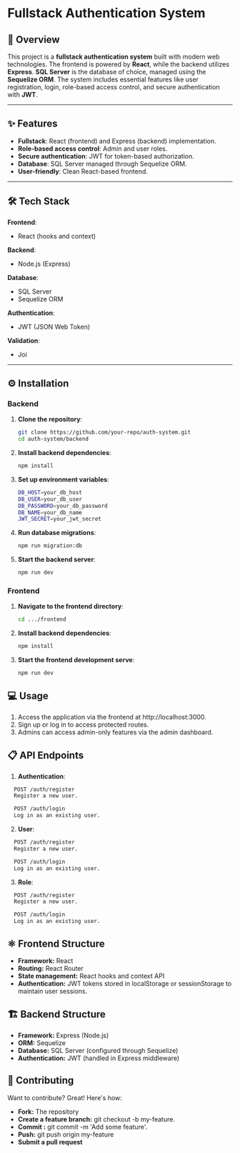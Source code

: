 # Fullstack Authentication System

## 🚀 Overview

This project is a **fullstack authentication system** built with modern web technologies. The frontend is powered by **React**, while the backend utilizes **Express**. **SQL Server** is the database of choice, managed using the **Sequelize ORM**. The system includes essential features like user registration, login, role-based access control, and secure authentication with **JWT**.

---

## ✨ Features

- **Fullstack**: React (frontend) and Express (backend) implementation.
- **Role-based access control**: Admin and user roles.
- **Secure authentication**: JWT for token-based authorization.
- **Database**: SQL Server managed through Sequelize ORM.
- **User-friendly**: Clean React-based frontend.

---

## 🛠️ Tech Stack

**Frontend**:

- React (hooks and context)

**Backend**:

- Node.js (Express)

**Database**:

- SQL Server
- Sequelize ORM

**Authentication**:

- JWT (JSON Web Token)

**Validation**:

- Joi

---

## ⚙️ Installation

### Backend

1. **Clone the repository**:
   ```bash
   git clone https://github.com/your-repo/auth-system.git
   cd auth-system/backend
   ```
2. **Install backend dependencies**:
   ```bash
   npm install
   ```
3. **Set up environment variables**:
   ```bash
   DB_HOST=your_db_host
   DB_USER=your_db_user
   DB_PASSWORD=your_db_password
   DB_NAME=your_db_name
   JWT_SECRET=your_jwt_secret
   ```
4. **Run database migrations**:
   ```bash
   npm run migration:db
   ```
5. **Start the backend server**:
   ```bash
   npm run dev
   ```

### Frontend

1. **Navigate to the frontend directory**:
   ```bash
   cd .../frontend
   ```
2. **Install backend dependencies**:
   ```bash
   npm install
   ```
3. **Start the frontend development serve**:
   ```bash
   npm run dev
   ```

## 💻 Usage

1. Access the application via the frontend at http://localhost:3000.
2. Sign up or log in to access protected routes.
3. Admins can access admin-only features via the admin dashboard.

## 📋 API Endpoints

1. **Authentication**:

```bash
  POST /auth/register
  Register a new user.
```

```bash
  POST /auth/login
  Log in as an existing user.
```

2. **User**:

```bash
  POST /auth/register
  Register a new user.
```

```bash
  POST /auth/login
  Log in as an existing user.
```

3. **Role**:

```bash
  POST /auth/register
  Register a new user.
```

```bash
  POST /auth/login
  Log in as an existing user.
```

## ⚛️ Frontend Structure

- **Framework:** React
- **Routing:** React Router
- **State management:** React hooks and context API
- **Authentication:** JWT tokens stored in localStorage or sessionStorage to maintain user sessions.

## 🏗️ Backend Structure

- **Framework:** Express (Node.js)
- **ORM:** Sequelize
- **Database:** SQL Server (configured through Sequelize)
- **Authentication:** JWT (handled in Express middleware)

## 🤝 Contributing

Want to contribute? Great! Here's how:

- **Fork:** The repository
- **Create a feature branch:** git checkout -b my-feature.
- **Commit :** git commit -m 'Add some feature'.
- **Push:** git push origin my-feature
- **Submit a pull request**
